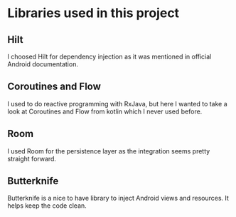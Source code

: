 # Libraries used in this project

## Hilt
I choosed Hilt for dependency injection as it was mentioned in official Android documentation. 

## Coroutines and Flow
I used to do reactive programming with RxJava, but here I wanted to take a look at Coroutines and Flow
from kotlin which I never used before.

## Room
I used Room for the persistence layer as the integration seems pretty straight forward. 

## Butterknife
Butterknife is a nice to have library to inject Android views and resources. 
It helps keep the code clean.